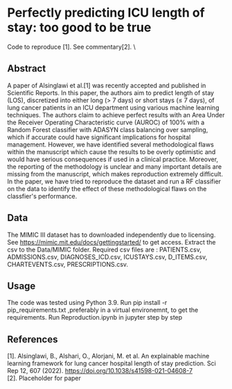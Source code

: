# Perfectly predicting ICU length of stay: too good to be true
Code to reproduce [1]. See commentary[2]. \
## Abstract
A paper of Alsinglawi et al.[1] was recently accepted and published in Scientific Reports. In this paper, the authors aim to
predict length of stay (LOS), discretized into either long (> 7 days) or short stays (≤ 7 days), of lung cancer patients in an ICU
department using various machine learning techniques. The authors claim to achieve perfect results with an Area Under the
Receiver Operating Characteristic curve (AUROC) of 100% with a Random Forest classifier with ADASYN class balancing
over sampling, which if accurate could have significant implications for hospital management. However, we have identified
several methodological flaws within the manuscript which cause the results to be overly optimistic and would have serious
consequences if used in a clinical practice. Moreover, the reporting of the methodology is unclear and many important details are
missing from the manuscript, which makes reproduction extremely difficult. In the paper, we have tried to reproduce the dataset and run a RF classifier on the data to identify the effect of these methodological flaws on the classfier's performance.
## Data
  The MIMIC III dataset has to downloaded independently due to licensing. See https://mimic.mit.edu/docs/gettingstarted/ to get access. Extract the csv to   the Data/MIMIC folder. Required csv files are : PATIENTS.csv, ADMISSIONS.csv, DIAGNOSES_ICD.csv, ICUSTAYS.csv, D_ITEMS.csv, CHARTEVENTS.csv, PRESCRIPTIONS.csv.
## Usage
  The code was tested using Python 3.9. Run pip install -r pip_requirements.txt ,preferably in a virtual environemnt, to get the requirements.
  Run Reproduction.ipynb in jupyter step by step
## References
  [1]. Alsinglawi, B., Alshari, O., Alorjani, M. et al. An explainable machine learning framework for lung cancer hospital length of stay prediction. Sci Rep 12, 607 (2022). https://doi.org/10.1038/s41598-021-04608-7 \
  [2]. Placeholder for paper
    
